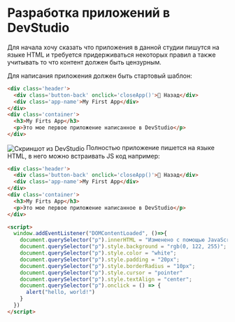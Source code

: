 # Разработка приложений в DevStudio
Для начала хочу сказать что приложения в данной студии пишутся на языке HTML и требуется придерживаться некоторых правил а также учитывать то что контент должен быть цензурным. 

Для написания приложения должен быть стартовый шаблон:
```html
<div class='header'>
  <div class='button-back' onclick='closeApp()'>􀆉 Назад</div>
  <div class='app-name'>My First App</div>
</div>
<div class='container'>
  <h3>My Firts App</h3>
  <p>Это мое первое приложение написанное в DevStudio</p>
</div>
```
<image
  src="static/screen1.png"
  alt="Скриншот из DevStudio"
  caption="Скриншот из DevStudio"
  align="center">
Полностью приложение пишется на языке HTML, в него можно встраивать JS код например:
```html
<div class='header'>
  <div class='button-back' onclick='closeApp()'>􀆉 Назад</div>
  <div class='app-name'>My First App</div>
</div>
<div class='container'>
  <h3>My Firts App</h3>
  <p>Это мое первое приложение написанное в DevStudio</p>
</div>

<script>
  window.addEventListener("DOMContentLoaded", ()=>{
    document.querySelector("p").innerHTML = "Изменено с помощью JavaScript"
    document.querySelector("p").style.background = "rgb(0, 122, 255)";
    document.querySelector("p").style.color = "white";
    document.querySelector("p").style.padding = "20px";
    document.querySelector("p").style.borderRadius = "10px";
    document.querySelector("p").style.cursor = "pointer"
    document.querySelector("p").style.textAlign = "center";
  	document.querySelector("p").onclick = () => {
      alert("hello, world!")
    }
  })
</script>
```
